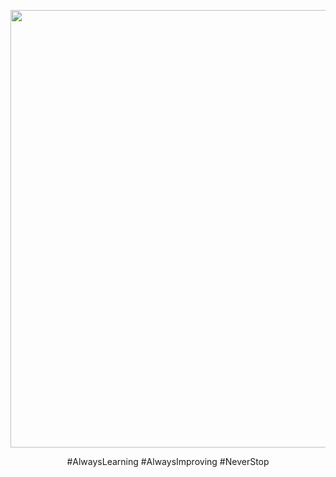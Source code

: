 <p align="center">
    <img width="700" src="https://github.com/pvndeshmukh/pvndeshmukh/blob/8c44c0377dd647c0ad7bfdc62a7ac26f0b62d927/kaizen_transperent.png">
</p>
<p align="center">
#AlwaysLearning #AlwaysImproving #NeverStop  
</p>

<!---
![alt text](https://github.com/pvndeshmukh/pvndeshmukh/blob/8c44c0377dd647c0ad7bfdc62a7ac26f0b62d927/kaizen_transperent.png?raw=true)
pvndeshmukh/pvndeshmukh is a ✨ special ✨ repository because its `README.md` (this file) appears on your GitHub profile.
You can click the Preview link to take a look at your changes.
--->
